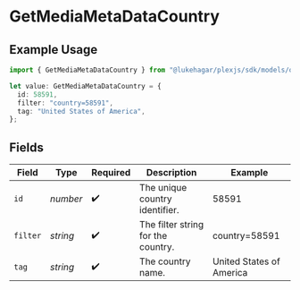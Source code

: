 # GetMediaMetaDataCountry

## Example Usage

```typescript
import { GetMediaMetaDataCountry } from "@lukehagar/plexjs/sdk/models/operations";

let value: GetMediaMetaDataCountry = {
  id: 58591,
  filter: "country=58591",
  tag: "United States of America",
};
```

## Fields

| Field                              | Type                               | Required                           | Description                        | Example                            |
| ---------------------------------- | ---------------------------------- | ---------------------------------- | ---------------------------------- | ---------------------------------- |
| `id`                               | *number*                           | :heavy_check_mark:                 | The unique country identifier.     | 58591                              |
| `filter`                           | *string*                           | :heavy_check_mark:                 | The filter string for the country. | country=58591                      |
| `tag`                              | *string*                           | :heavy_check_mark:                 | The country name.                  | United States of America           |